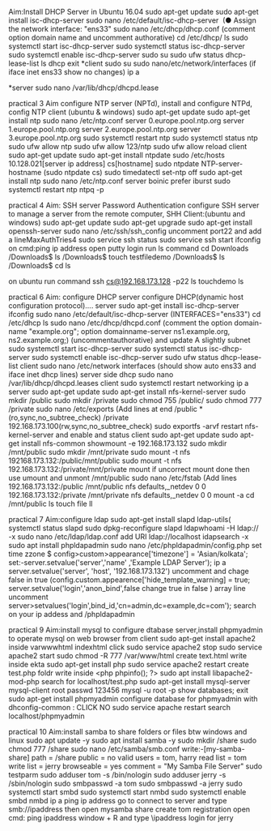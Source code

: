 Aim:Install DHCP Server in Ubuntu 16.04
sudo apt-get update
sudo apt-get install isc-dhcp-server
sudo nano /etc/default/isc-dhcp-server  (● Assign the network interface: "ens33"
sudo nano /etc/dhcp/dhcp.conf (comment option domain name and uncomment authorative)
cd /etc/dhcp/
ls
sudo systemctl start isc-dhcp-server
sudo systemctl status isc-dhcp-server
sudo systemctl enable isc-dhcp-server
sudo su
sudo ufw status
dhcp-lease-list
ls
dhcp
exit
*client
sudo su
sudo nano/etc/network/interfaces  (if iface inet ens33 show no changes)
ip a

*server
sudo nano /var/lib/dhcp/dhcpd.lease


practical 3
Aim configure NTP server (NPTd), install and configure NTPd, config NTP client (ubuntu & windows)
sudo apt-get update 
sudo apt-get install ntp
sudo nano /etc/ntp.conf
server 0.europe.pool.ntp.org
server 1.europe.pool.ntp.org
server 2.europe.pool.ntp.org
server 3.europe.pool.ntp.org
sudo systemctl restart ntp
sudo systemctl status ntp
sudo ufw allow ntp
sudo ufw allow 123/ntp
sudo ufw allow reload
client
sudo apt-get update
sudo apt-get install ntpdate
sudo /etc/hosts    10.128.021[server ip address]  cs[hostname]
sudo ntpdate NTP-server-hostname (sudo ntpdate cs)
sudo timedatectl set-ntp off
sudo apt-get install ntp
sudo nano /etc/ntp.conf
server boinic prefer iburst
sudo systemctl restart ntp
ntpq -p


practical 4
Aim: SSH server  Password Authentication
configure SSH server to manage a server from the remote computer, SHH Client:(ubuntu and windows)
sudo apt-get update
sudo apt-get upgrade
sudo apt-get install openssh-server
sudo nano /etc/ssh/ssh_config
uncomment port22 and add a lineMaxAuthTries4
sudo service ssh status
sudo service ssh start
ifconfig
on cmd:ping ip address
open putty login run ls command
cd Downloads
/Downloads$ ls
/Downloads$ touch testfiledemo
/Downloads$ ls
/Downloads$ cd
ls

on ubuntu run command 
ssh cs@192.168.173.128 -p22
ls
touchdemo
ls


practical 6
Aim: configure DHCP server configure DHCP(dynamic host configuration protocol)....
server 
sudo apt-get install isc-dhcp-server
ifconfig
sudo nano /etc/default/isc-dhcp-server (INTERFACES="ens33")
cd /etc/dhcp
ls
sudo nano /etc/dhcp/dhcpd.conf
(comment the option domain-name "example.org";
option domainname-server ns1.example.org, ns2.example.org;)
(uncommentauthorative)
and update A slightly subnet
sudo systemctl start isc-dhcp-server
sudo systemctl status isc-dhcp-server
sudo systemctl enable isc-dhcp-server
sudo ufw status 
dhcp-lease-list
client
sudo nano /etc/network interfaces
(should show auto ens33 and iface inet dhcp lines)
server side 
dhcp sudo nano /var/lib/dhcp/dhcpd.leases
client
sudo systemctl restart networking
ip a
server 
sudo apt-get update 
sudo apt-get install nfs-kernel-server
sudo mkdir /public
sudo mkdir /private
sudo chmod 755 /public/
sudo chmod 777 /private
sudo nano /etc/exports
(Add lines at end /public *(ro,sync,no_subtree_check)
/private 192.168.173.100(rw,sync,no_subtree_check)
sudo exportfs -arvf
restart nfs-kernel-server and enable and status
client
sudo apt-get update
sudo apt-get install nfs-common
showmount -e 192.168.173.132
sudo mkdir /mnt/public
sudo mkdir /mnt/private
sudo mount -t nfs 192168.173.132:/public/mnt/public
sudo mount -t nfs 192.168.173.132:/private/mnt/private
mount
if uncorrect mount done then use umount and unmont /mnt/public
sudo nano /etc/fstab
(Add lines 192.168.173.132:/public /mnt/public nfs defaults,_netdev 0 0
 192.168.173.132:/private /mnt/private nfs defaults,_netdev 0 0
mount -a
cd /mnt/public
ls
touch file
ll


practical 7
Aim:configure ldap 
sudo apt-get install slapd ldap-utils(
systemctl status slapd
sudo dpkg-reconfigure slapd
ldapwhoami -H ldap:// -x
sudo nano /etc/ldap/ldap.conf
add URI ldap://localhost
idapsearch -x
sudo apt install phpldapadmin
sudo nano /etc/phpldapadmin/config.php
set time zzone $ config>custom>appearance['timezone'] = 'Asian/kolkata';
set:-server.setvalue('server','name' ,'Example LDAP Server');
ip a
server.setvalue('server', 'host', '192.168.173.132')
uncomment and chage false in true (config.custom.appearence['hide_template_warning] = true;
server.setvalue('login','anon_bind',false change true in false ) array line uncomment
server>setvalues('login',bind_id,'cn=admin,dc=example,dc=com');
search on your ip addess and /phpldapadmin



practical 9
Aim:install mysql to configure dtabase server,install phpmyadmin to operate mysql on web browser from client
sudo apt-get install apache2
inside varwwwhtml 
indexhtml click
sudo service apache2 stop
sudo service apache2 start
sudo chmod -R 777 /var/www/html
create text.html
write inside ekta
sudo apt-get install php
sudo service apache2 restart
create test.php foldr
write inside <php
phpinfo();
?>
sudo apt install libapache2-mod-php
search for localhost/test.php
sudo apt-get install mysql-server mysql-client
root passwd 123456
mysql -u root -p
show databases;
exit
sudo apt-get install phpmyadmin
configure database for phpmyadmin with dhconfig-common : CLICK NO
sudo service apache restart
search localhost/phpmyadmin



practical 10
Aim:install samba to share folders or files btw windows and linux
sudo apt update -y
sudo apt install samba -y
sudo mkdir /share
sudo chmod 777 /share
sudo nano /etc/samba/smb.conf
write:-[my-samba-share]
            path = /share 
            public = no
            valid users = tom, harry 
            read list = tom
            write list = jerry 
            browseable = yes
            comment = "My Samba File Server"
sudo testparm
sudo adduser tom -s /bin/nologin
sudo adduser jerry -s /sbin/nologin
sudo smbpasswd -a tom
sudo smbpasswd -a jerry
sudo systemctl start smbd
sudo systemctl start nmbd
sudo systemctl enable smbd nmbd
ip a
ping ip address
go to connect to server and type smb://ipaddress
then open mysamba share
create tom registration
open cmd: ping ipaddress
window + R
and type \\ipaddress
login for jerry



















































































































































































































































































































































































































































































































































































































































































